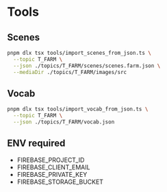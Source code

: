 
# Tools

## Scenes
```bash
pnpm dlx tsx tools/import_scenes_from_json.ts \
  --topic T_FARM \
  --json ./topics/T_FARM/scenes/scenes.farm.json \
  --mediaDir ./topics/T_FARM/images/src
```

## Vocab
```bash
pnpm dlx tsx tools/import_vocab_from_json.ts \
  --topic T_FARM \
  --json ./topics/T_FARM/vocab.json
```

## ENV required
- FIREBASE_PROJECT_ID
- FIREBASE_CLIENT_EMAIL
- FIREBASE_PRIVATE_KEY
- FIREBASE_STORAGE_BUCKET
